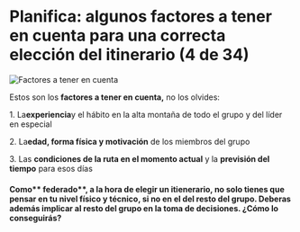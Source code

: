 # Planifica: algunos factores a tener en cuenta para una correcta elección del itinerario (4 de 34)

![Factores a tener en cuenta](./gps_files/3974147302_aa99cc9faa.jpg)

Estos son los **factores a tener en cuenta,** no los olvides:  

1. La**experiencia**y el hábito en la alta montaña de todo el grupo y del líder en especial

2\. La**edad, forma física y motivación** de los miembros del grupo

3\. Las **condiciones de la ruta en el momento actual** y la **previsión del tiempo** para esos días

#### Como** federado**, a la hora de elegir un itienerario, no solo tienes que pensar en tu nivel físico y técnico, si no en el del resto del grupo. Deberas además **implicar al resto del grupo en la toma de decisiones. ¿Cómo lo conseguirás?**